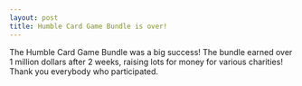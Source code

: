 ```yaml
---
layout: post
title: Humble Card Game Bundle is over!
---
```

The Humble Card Game Bundle was a big success! The bundle earned over 1 million dollars after 2 weeks, raising lots for money for various charities! Thank you everybody who participated.